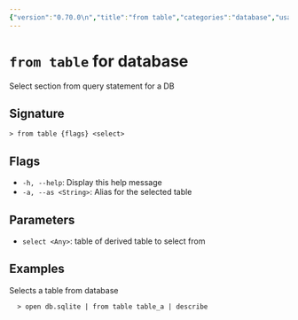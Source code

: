 ```yaml
---
{"version":"0.70.0\n","title":"from table","categories":"database","usage":"Select section from query statement for a DB\n"}
---
```

<!-- THIS FILE IS GENERATED BY update_book_commands.cjs USING NUSHELL'S HELP COMMANDS.
REFRAIN FROM EDITING IT MANUALLY.-->
# <code>from table</code> for database

<div class='command-title'>Select section from query statement for a DB</div>

## Signature

```> from table {flags} <select>```

## Flags

 * ```-h, --help```: Display this help message
 * ```-a, --as <String>```: Alias for the selected table
## Parameters

 * ```select <Any>```: table of derived table to select from
## Examples

  Selects a table from database
```shell
  > open db.sqlite | from table table_a | describe
```


